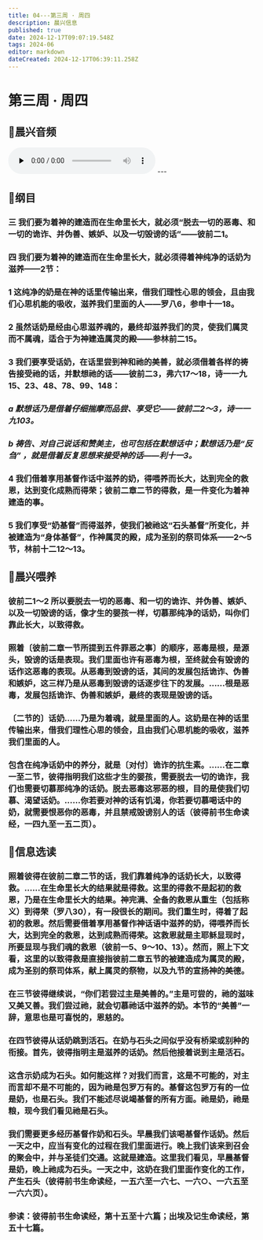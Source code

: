 ```yaml
---
title: 04---第三周 · 周四
description: 晨兴信息
published: true
date: 2024-12-17T09:07:19.548Z
tags: 2024-06
editor: markdown
dateCreated: 2024-12-17T06:39:11.258Z
---
```


# 第三周 · 周四

## 🎵晨兴音频
<audio id="audio" controls="" preload="none">
      <source id="mp3" src="/2024-06/week3/week3day4.mp3">
</audio>
---

## 📖纲目

### 三    我们要为着神的建造而在生命里长大，就必须“脱去一切的恶毒、和一切的诡诈、并伪善、嫉妒、以及一切毁谤的话”——彼前二1。

### 四    我们要为着神的建造而在生命里长大，就必须得着神纯净的话奶为滋养——2节：

### 1    这纯净的奶是在神的话里传输出来，借我们理性心思的领会，且由我们心思机能的吸收，滋养我们里面的人——罗八6，参申十一18。

### 2    虽然话奶是经由心思滋养魂的，最终却滋养我们的灵，使我们属灵而不属魂，适合于为神建造属灵的殿——参林前二15。

### 3    我们要享受话奶，在话里尝到神和祂的美善，就必须借着各样的祷告接受祂的话，并默想祂的话——彼前二3，弗六17～18，诗一一九15、23、48、78、99、148：

### *a    默想话乃是借着仔细揣摩而品尝、享受它——彼前二2～3，诗一一九103。*

### *b    祷告、对自己说话和赞美主，也可包括在默想话中；默想话乃是“反刍” ，就是借着反复思想来接受神的话——利十一3。*

### 4    我们借着享用基督作话中滋养的奶，得喂养而长大，达到完全的救恩，达到变化成熟而得荣；彼前二章二节的得救，是一件变化为着神建造的事。

### 5    我们享受“奶基督”而得滋养，使我们被祂这“石头基督”所变化，并被建造为“身体基督”，作神属灵的殿，成为圣别的祭司体系——2～5节，林前十二12～13。

## 📖晨兴喂养

### 彼前二1～2    所以要脱去一切的恶毒、和一切的诡诈、并伪善、嫉妒、以及一切毁谤的话，像才生的婴孩一样，切慕那纯净的话奶，叫你们靠此长大，以致得救。

### 照着〔彼前二章一节所提到五件罪恶之事〕的顺序，恶毒是根，是源头，毁谤的话是表现。我们里面也许有恶毒为根，至终就会有毁谤的话作这恶毒的表现。从恶毒到毁谤的话，其间的发展包括诡诈、伪善和嫉妒，这三样乃是从恶毒到毁谤的话逐步往下的发展。……根是恶毒，发展包括诡诈、伪善和嫉妒，最终的表现是毁谤的话。

### 〔二节的〕话奶……乃是为着魂，就是里面的人。这奶是在神的话里传输出来，借我们理性心思的领会，且由我们心思机能的吸收，滋养我们里面的人。

### 包含在纯净话奶中的养分，就是〔对付〕诡诈的抗生素。……在二章一至二节，彼得指明我们这些才生的婴孩，需要脱去一切的诡诈，我们也需要切慕那纯净的话奶。脱去恶毒这邪恶的根，目的是使我们切慕、渴望话奶。……你若要对神的话有饥渴，你若要切慕喝话中的奶，就需要恨恶你的恶毒，并且禁戒毁谤别人的话（彼得前书生命读经，一四九至一五二页）。

## 📖信息选读

### 照着彼得在彼前二章二节的话，我们靠着纯净的话奶长大，以致得救。……在生命里长大的结果就是得救。这里的得救不是起初的救恩，乃是在生命里长大的结果。神完满、全备的救恩从重生（包括称义）到得荣（罗八30），有一段很长的期间。我们重生时，得着了起初的救恩。然后需要借着享用基督作神话语中滋养的奶，得喂养而长大，达到完全的救恩，达到成熟而得荣。这救恩就是主耶稣显现时，所要显现与我们魂的救恩（彼前一5、9～10、13）。然而，照上下文看，这里的以致得救是直接指彼前二章五节的被建造成为属灵的殿，成为圣别的祭司体系，献上属灵的祭物，以及九节的宣扬神的美德。

### 在三节彼得继续说，“你们若尝过主是美善的。”主是可尝的，祂的滋味又美又善。我们尝过祂，就会切慕祂话中滋养的奶。本节的“美善”一辞，意思也是可喜悦的，恩慈的。

### 在四节彼得从话奶跳到活石。在奶与石头之间似乎没有桥梁或别种的衔接。首先，彼得指明主是滋养的话奶。然后他接着说到主是活石。

### 这含示奶成为石头。如何能这样？对我们而言，这是不可能的，对主而言却不是不可能的，因为祂是包罗万有的。基督这包罗万有的一位是奶，也是石头。我们不能述尽说竭基督的所有方面。祂是奶，祂是粮，现今我们看见祂是石头。

### 我们需要更多经历基督作奶和石头。早晨我们该喝基督作话奶。然后一天之中，应当有变化的过程在我们里面进行。晚上我们该来到召会的聚会中，并与圣徒们交通。这就是建造。这里我们看见，早晨基督是奶，晚上祂成为石头。一天之中，这奶在我们里面作变化的工作，产生石头（彼得前书生命读经，一五六至一六七、一六○、一六五至一六六页）。

### 参读：彼得前书生命读经，第十五至十六篇；出埃及记生命读经，第五十七篇。
<!-- Google tag (gtag.js) -->
<script async src="https://www.googletagmanager.com/gtag/js?id=G-1P8709Z16T"></script>
<script>
  window.dataLayer = window.dataLayer || [];
  function gtag(){dataLayer.push(arguments);}
  gtag('js', new Date());

  gtag('config', 'G-1P8709Z16T');
</script>